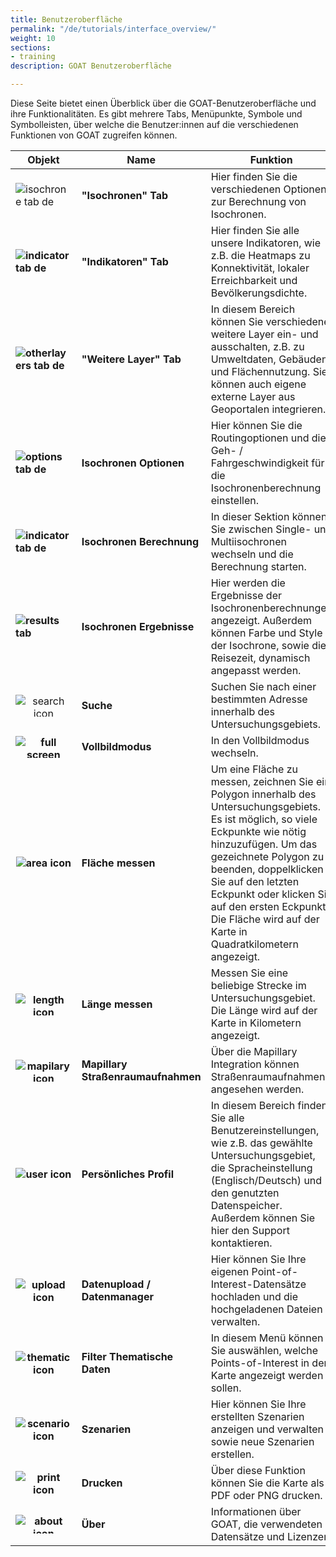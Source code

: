 ```yaml
---
title: Benutzeroberfläche
permalink: "/de/tutorials/interface_overview/"
weight: 10
sections:
- training
description: GOAT Benutzeroberfläche

---
```

Diese Seite bietet einen Überblick über die GOAT-Benutzeroberfläche und ihre Funktionalitäten. Es gibt mehrere Tabs, Menüpunkte, Symbole und Symbolleisten, über welche die Benutzer:innen auf die verschiedenen Funktionen von GOAT zugreifen können.

<table class="table table-striped table-hover ">
  <thead>
    <tr>
      <th>Objekt </th>
      <th>Name</th>
      <th>Funktion</th>
    </tr>
  </thead>
  <tbody>
    <tr class="success">
      <td><b></b><img src="/images/tutorials/Tool_Interface_Overview/isochronen_tab_de.webp" alt="isochrone tab de" style="max-height:100px;"/></td>
      <td><b>"Isochronen" Tab</b></td>
      <td>Hier finden Sie die verschiedenen Optionen zur Berechnung von Isochronen.</td>
    </tr>
    <tr class="success">
      <td><b><img src="/images/tutorials/Tool_Interface_Overview/indikatoren_tab.webp" alt="indicator tab de" style="max-height:100px;"/></b></td>
      <td><b>"Indikatoren" Tab</b></td>
      <td>Hier finden Sie alle unsere Indikatoren, wie z.B. die Heatmaps zu Konnektivität, lokaler Erreichbarkeit und Bevölkerungsdichte.
</td>
    </tr>
    <tr class="success">
      <td><b><img src="/images/tutorials/Tool_Interface_Overview/weitere_layer_de.webp" alt="otherlayers tab de" style="max-height:100px;"/></b></td>
      <td><b>"Weitere Layer" Tab</b></td>
      <td>In diesem Bereich können Sie verschiedene weitere Layer ein- und ausschalten, z.B. zu Umweltdaten, Gebäuden und Flächennutzung. Sie können auch eigene externe Layer aus Geoportalen integrieren.
</td>
    </tr>
    <tr class="warning">
      <td><b><img src="/images/tutorials/Tool_Interface_Overview/optionen_tab_de.webp" alt="options tab de" style="max-height:100px;"/></b></td>
      <td><b>Isochronen Optionen</b></td>
      <td>Hier können Sie die Routingoptionen und die Geh- / Fahrgeschwindigkeit für die Isochronenberechnung einstellen.</td>
    </tr>
    <tr class="warning">
      <td><b><img src="/images/tutorials/Tool_Interface_Overview/isochrone_calculation_tab_de.webp" alt="indicator tab de" style="max-height:100px;"/></b></td>
      <td><b>Isochronen Berechnung
</td>
      <td>In dieser Sektion können Sie zwischen Single- und Multiisochronen wechseln und die Berechnung starten.
</td>
    </tr>
    <tr class="danger">
      <td><b><img src="/images/tutorials/Tool_Interface_Overview/results_tab_de.webp" alt="results tab" style="max-height:100px;"/></b></td>
      <td><b>Isochronen Ergebnisse</b></td>
      <td>Hier werden die Ergebnisse der Isochronenberechnungen angezeigt. Außerdem können Farbe und Style der Isochrone, sowie die Reisezeit, dynamisch angepasst werden.</td>
    </tr>
    <tr class="danger">
      <td><center><img src="/images/tutorials/Tool_Interface_Overview/search_icon.webp" alt="search icon" style="max-height:35px;"/></center></td>
      <td><b>Suche </b></td>
      <td>Suchen Sie nach einer bestimmten Adresse innerhalb des Untersuchungsgebiets.</td>
    </tr>
    </tr>
    <tr class="danger">
      <td><b><center><img src="/images/tutorials/Tool_Interface_Overview/fullscreen_icon.webp" alt="full screen icon" style="max-height:35px;"/></center></b></td>
      <td><b>Vollbildmodus</b></td>
      <td>In den Vollbildmodus wechseln.</td>
    </tr>
    <tr class="danger">
      <td><b><center><img src="/images/tutorials/Tool_Interface_Overview/area_icon.webp" alt="area icon" style="max-height:35px;"/></center></b></td>
      <td><b>Fläche messen</b></td>
      <td>Um eine Fläche zu messen, zeichnen Sie ein Polygon innerhalb des Untersuchungsgebiets. Es ist möglich, so viele Eckpunkte wie nötig hinzuzufügen. Um das gezeichnete Polygon zu beenden, doppelklicken Sie auf den letzten Eckpunkt oder klicken Sie auf den ersten Eckpunkt. Die Fläche wird auf der Karte in Quadratkilometern angezeigt.</td>
    </tr>
    <tr class="danger">
      <td><b><center><img src="/images/tutorials/Tool_Interface_Overview/length_icon.webp" alt="length icon" style="max-height:35px;"/></center></b></td>
      <td><b>Länge messen</b></td>
      <td>Messen Sie eine beliebige Strecke im Untersuchungsgebiet. Die Länge wird auf der Karte in Kilometern angezeigt.</td>
    </tr>
    </tr>
    <tr class="danger">
      <td><b><center><img src="/images/tutorials/Tool_Interface_Overview/mapilary_icon.webp" alt="mapilary icon" style="max-height:35px;"/></center></b></td>
      <td><b>Mapillary Straßenraumaufnahmen</b></td>
      <td>Über die Mapillary Integration können Straßenraumaufnahmen angesehen werden.</td>
    </tr>
    </tr>
    <tr class="danger">
      <td><b><center><img src="/images/tutorials/Tool_Interface_Overview/user_icon.webp" alt="user icon" style="max-height:33px;"/></center></b></td>
      <td><b>Persönliches Profil</b></td>
      <td>In diesem Bereich finden Sie alle Benutzereinstellungen, wie z.B. das gewählte Untersuchungsgebiet, die Spracheinstellung (Englisch/Deutsch) und den genutzten Datenspeicher. Außerdem können Sie hier den Support kontaktieren.
</td>
    </tr>
    <tr class="danger">
      <td><b><center><img src="/images/tutorials/Tool_Interface_Overview/upload_icon.webp" alt="upload icon" style="max-height:38px;"/></center></b></td>
      <td><b>Datenupload / Datenmanager</b></td>
      <td>Hier können Sie Ihre eigenen Point-of-Interest-Datensätze hochladen und die hochgeladenen Dateien verwalten.</td>
    </tr>
</td>
    </tr>
    <tr class="danger">
      <td><b><center><img src="/images/tutorials/Tool_Interface_Overview/thematic_icon.webp" alt="thematic icon" style="max-height:38px;"/></center></b></td>
      <td><b>Filter Thematische Daten</b></td>
      <td>In diesem Menü können Sie auswählen, welche Points-of-Interest in der Karte angezeigt werden sollen.</td>
    </tr>
</td>
    </tr>
    <tr class="danger">
      <td><b><center><img src="/images/tutorials/Tool_Interface_Overview/scenario_icon.webp" alt="scenario icon" style="max-height:38px;"/></center></b></td>
      <td><b>Szenarien</b></td>
      <td>Hier können Sie Ihre erstellten Szenarien anzeigen und verwalten sowie neue Szenarien erstellen.</td>
    </tr>
</td>
    </tr>
    <tr class="danger">
      <td><b><center><img src="/images/tutorials/Tool_Interface_Overview/deneme_icon2.webp" alt="print icon" style="max-height:38px;"/></center></b></td>
      <td><b>Drucken</b></td>
      <td>Über diese Funktion können Sie die Karte als PDF oder PNG drucken.</td>
    </tr>
</td>
    </tr>
    <tr class="danger">
      <td><b><center><img src="/images/tutorials/Tool_Interface_Overview/about_icon.webp" alt="about icon" style="max-height:30px;"/></center></b></td>
      <td><b>Über</b></td>
      <td>Informationen über GOAT, die verwendeten Datensätze und Lizenzen.</td>
    </tr>
  </tbody>
</table>


                                                                                                                                                                                

